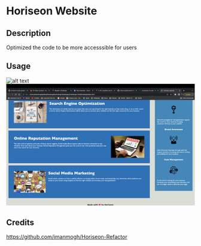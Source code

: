 # Horiseon Website

## Description

Optimized the code to be more accesssible for users

## Usage

![alt text](assets/images/Screenshot-1.png)
![alt text](assets/images/Screenshot-2.png)


## Credits
https://github.com/imanmogh/Horiseon-Refactor